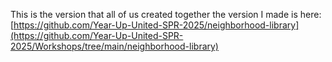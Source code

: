 This is the version that all of us created together the version I made is here: [https://github.com/Year-Up-United-SPR-2025/neighborhood-library](https://github.com/Year-Up-United-SPR-2025/Workshops/tree/main/neighborhood-library)
